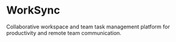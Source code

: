 # WorkSync
Collaborative workspace and team task management platform for productivity and remote team communication.
